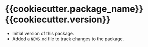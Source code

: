 # {{cookiecutter.package_name}} {{cookiecutter.version}}

* Initial version of this package.
* Added a `NEWS.md` file to track changes to the package.

